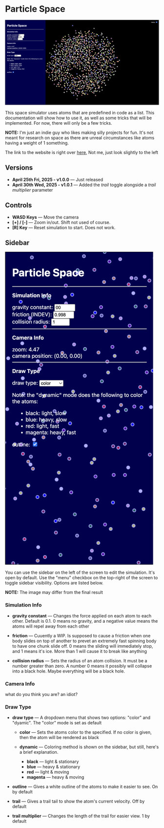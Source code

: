 <!-- ./README.md -->
# Particle Space

![A set of 1000 multicolored atoms flinging away with a sidebar to... the side of course.](./docs/Particle%20Space%20img-1.png)

This space simulator uses atoms that are predefined in code as a list. This documentation will show how to use it, as well as some tricks that will be implemented. For now, there will only be a few tricks.

**NOTE:** I'm just an indie guy who likes making silly projects for fun. It's not meant for research on space as there are unreal circumstances like atoms having a weight of 1 something.

The link to the website is right over [here](https://mohammed-codez.github.io/particle-space/), Not me, just look slightly to the left

## Versions

- **April 25th Fri, 2025 - v1.0.0** — Just released
- **April 30th Wed, 2025 - v1.0.1** — Added the _trail_ toggle alongside a _trail multiplier_ parameter

## Controls

- **WASD Keys** — Move the camera
- **[+] / [-]** — Zoom in/out. Shift not used of course.
- **[R] Key** — Reset simulation to start. Does not work.

## Sidebar

![A sidebar of course.](./docs/Sidebar%20img-2.png)

You can use the sidebar on the left of the screen to edit the simulation. It's open by default. Use the "menu" checkbox on the top-right of the screen to toggle sidebar visibility. Options are listed below.

**NOTE:** The image may differ from the final result

### Simulation Info

- **gravity constant** — Changes the force applied on each atom to each other. Default is 0.1. 0 means no gravity, and a negative value means the atoms will repel away from each other

- **friction** — Cuuently a WIP. Is supposed to cause a friction when one body slides on top of another to prevet an extremely fast spinning body to have one chunk slide off. 0 means the sliding will immediately stop, and 1 means it's ice. More than 1 will cause it to break like anything

- **collision radius** — Sets the radius of an atom collision. It must be a number greater than zero. A number 0 means it possibly will collapse into a black hole. Maybe everything will be a black hole.

### Camera Info
what do you think you are? an idiot?

### Draw Type

- **draw type** — A dropdown menu that shows two options: "color" and "dyamic". The "color" mode is set as default

  - **color** — Sets the atoms color to the specified. If no color is given, then the atom will be rendered as black

  - **dynamic** — Coloring method is shown on the sidebar, but still, here's a brief explanation.

    - **black** — light & stationary
    - **blue** — heavy & stationary
    - **red** — light & moving
    - **magenta** — heavy & moving

- **outline** — Gives a white outline of the atoms to make it easier to see. On by default

- **trail** — Gives a trail tail to show the atom's current velocity. Off by default

- **trail multiplier** — Changes the length of the trail for easier view. 1 by default

